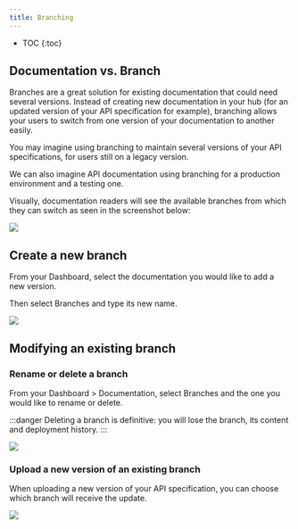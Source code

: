 ```yaml
---
title: Branching
---
```


- TOC
{:toc}

## Documentation vs. Branch

Branches are a great solution for existing documentation that could need several versions. Instead of creating new documentation in your hub (for an updated version of your API specification for example), branching allows your users to switch from one version of your documentation to another easily.

You may imagine using branching to maintain several versions of your API specifications, for users still on a legacy version.

We can also imagine API documentation using branching for a production environment and a testing one.

Visually, documentation readers will see the available branches from which they can switch as seen in the screenshot below:

![](/images/help/branch-select-dark.png)

## Create a new branch

From your Dashboard, select the documentation you would like to add a new version.

Then select Branches and type its new name.

![](/images/help/branch-new-dark.png)

## Modifying an existing branch

### Rename or delete a branch

From your Dashboard > Documentation, select Branches and the one you would like to rename or delete.

:::danger
Deleting a branch is definitive: you will lose the branch, its content and deployment history.
:::

![](/images/help/legacy/s7PxQPw06kyQLEwV29eL.png)

### Upload a new version of an existing branch

When uploading a new version of your API specification, you can choose which branch will receive the update.

![](/images/help/legacy/bk2O9oSDJCk2ROLrAM9Y.png)

